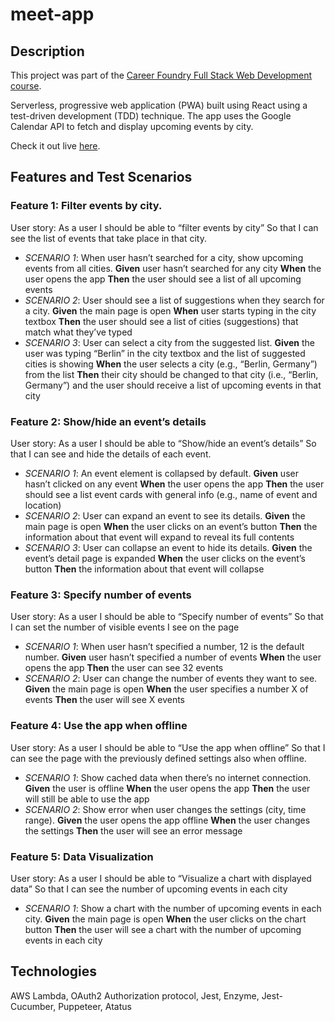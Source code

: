 # meet-app

## Description

This project was part of the [Career Foundry Full Stack Web Development course](https://careerfoundry.com/en/courses/become-a-web-developer/).

Serverless, progressive web application (PWA) built using React using a test-driven development (TDD) technique. The app uses the Google Calendar API to fetch and display upcoming events by city.

Check it out live [here](https://cladg92.github.io/meet/).

## Features and Test Scenarios

### Feature 1: Filter events by city.

User story: As a user I should be able to “filter events by city” So that I can see the list of events that take place in that city.

- _SCENARIO 1_: When user hasn’t searched for a city, show upcoming events from all cities.
  **Given** user hasn’t searched for any city
  **When** the user opens the app
  **Then** the user should see a list of all upcoming events
- _SCENARIO 2_: User should see a list of suggestions when they search for a city.
  **Given** the main page is open
  **When** user starts typing in the city textbox
  **Then** the user should see a list of cities (suggestions) that match what they’ve typed
- _SCENARIO 3_: User can select a city from the suggested list.
  **Given** the user was typing “Berlin” in the city textbox and the list of suggested cities is showing
  **When** the user selects a city (e.g., “Berlin, Germany”) from the list
  **Then** their city should be changed to that city (i.e., “Berlin, Germany”) and the user should receive a list of upcoming events in that city

### Feature 2: Show/hide an event’s details

User story: As a user I should be able to “Show/hide an event’s details” So that I can see and hide the details of each event.

- _SCENARIO 1_: An event element is collapsed by default.
  **Given** user hasn’t clicked on any event
  **When** the user opens the app
  **Then** the user should see a list event cards with general info (e.g., name of event and location)
- _SCENARIO 2_: User can expand an event to see its details.
  **Given** the main page is open
  **When** the user clicks on an event’s button
  **Then** the information about that event will expand to reveal its full contents
- _SCENARIO 3_: User can collapse an event to hide its details.
  **Given** the event’s detail page is expanded
  **When** the user clicks on the event’s button
  **Then** the information about that event will collapse

### Feature 3: Specify number of events

User story: As a user I should be able to “Specify number of events” So that I can set the number of visible events I see on the page

- _SCENARIO 1_: When user hasn’t specified a number, 12 is the default number.
  **Given** user hasn’t specified a number of events
  **When** the user opens the app
  **Then** the user can see 32 events
- _SCENARIO 2_: User can change the number of events they want to see.
  **Given** the main page is open
  **When** the user specifies a number X of events
  **Then** the user will see X events

### Feature 4: Use the app when offline

User story: As a user I should be able to “Use the app when offline” So that I can see the page with the previously defined settings also when offline.

- _SCENARIO 1_: Show cached data when there’s no internet connection.
  **Given** the user is offline
  **When** the user opens the app
  **Then** the user will still be able to use the app
- _SCENARIO 2_: Show error when user changes the settings (city, time range).
  **Given** the user opens the app offline
  **When** the user changes the settings
  **Then** the user will see an error message

### Feature 5: Data Visualization

User story: As a user I should be able to “Visualize a chart with displayed data” So that I can see the number of upcoming events in each city

- _SCENARIO 1_: Show a chart with the number of upcoming events in each city.
  **Given** the main page is open
  **When** the user clicks on the chart button
  **Then** the user will see a chart with the number of upcoming events in each city

## Technologies

AWS Lambda, OAuth2 Authorization protocol, Jest, Enzyme, Jest-Cucumber, Puppeteer, Atatus
